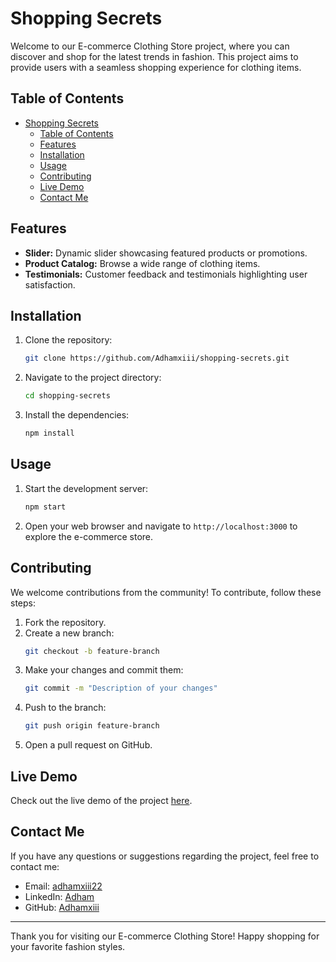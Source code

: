 # Shopping Secrets

Welcome to our E-commerce Clothing Store project, where you can discover and shop for the latest trends in fashion. This project aims to provide users with a seamless shopping experience for clothing items.

## Table of Contents

- [Shopping Secrets](#shopping-secrets)
  - [Table of Contents](#table-of-contents)
  - [Features](#features)
  - [Installation](#installation)
  - [Usage](#usage)
  - [Contributing](#contributing)
  - [Live Demo](#live-demo)
  - [Contact Me](#contact-me)

## Features

- **Slider:** Dynamic slider showcasing featured products or promotions.
- **Product Catalog:** Browse a wide range of clothing items.
- **Testimonials:** Customer feedback and testimonials highlighting user satisfaction.

## Installation

1. Clone the repository:
   ```bash
   git clone https://github.com/Adhamxiii/shopping-secrets.git
   ```
2. Navigate to the project directory:
   ```bash
   cd shopping-secrets
   ```
3. Install the dependencies:
   ```bash
   npm install
   ```

## Usage

1. Start the development server:
   ```bash
   npm start
   ```
2. Open your web browser and navigate to `http://localhost:3000` to explore the e-commerce store.

## Contributing

We welcome contributions from the community! To contribute, follow these steps:

1. Fork the repository.
2. Create a new branch:
   ```bash
   git checkout -b feature-branch
   ```
3. Make your changes and commit them:
   ```bash
   git commit -m "Description of your changes"
   ```
4. Push to the branch:
   ```bash
   git push origin feature-branch
   ```
5. Open a pull request on GitHub.

## Live Demo

Check out the live demo of the project [here](https://shopping-secrets.vercel.app/).

## Contact Me

If you have any questions or suggestions regarding the project, feel free to contact me:

- Email: [adhamxiii22](mailto:adhamxiii22@gmail.com)
- LinkedIn: [Adham](https://www.linkedin.com/in/adhamnasser/)
- GitHub: [Adhamxiii](https://github.com/Adhamxiii)

---

Thank you for visiting our E-commerce Clothing Store! Happy shopping for your favorite fashion styles.
